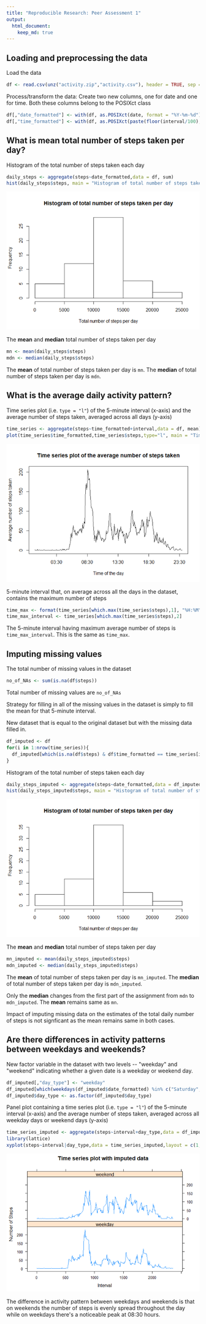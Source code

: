 ```yaml
---
title: "Reproducible Research: Peer Assessment 1"
output: 
  html_document:
    keep_md: true
---
```



## Loading and preprocessing the data

Load the data


```r
df <- read.csv(unz("activity.zip","activity.csv"), header = TRUE, sep = ",")
```

Process/transform the data: Create two new columns, one for date and one for time. Both these columns belong to the POSIXct class


```r
df[,"date_formatted"] <- with(df, as.POSIXct(date, format = "%Y-%m-%d"))
df[,"time_formatted"] <- with(df, as.POSIXct(paste(floor(interval/100), interval %% 100, sep = ":"), format = "%H:%M"))
```

## What is mean total number of steps taken per day?

Histogram of the total number of steps taken each day


```r
daily_steps <- aggregate(steps~date_formatted,data = df, sum)
hist(daily_steps$steps, main = "Histogram of total number of steps taken per day", xlab = "Total number of steps per day", ylab = "Frequency")
```

![](PA1_template_files/figure-html/histogram-1.png)<!-- -->

The **mean** and **median** total number of steps taken per day


```r
mn <- mean(daily_steps$steps)
mdn <- median(daily_steps$steps)
```

The **mean** of total number of steps taken per day is `mn`.
The **median** of total number of steps taken per day is `mdn`.

## What is the average daily activity pattern?

Time series plot (i.e. `type = "l"`) of the 5-minute interval (x-axis) and the average number of steps taken, averaged across all days (y-axis)


```r
time_series <- aggregate(steps~time_formatted+interval,data = df, mean)
plot(time_series$time_formatted,time_series$steps,type="l", main = "Time series plot of the average number of steps taken", xlab = "Time of the day", ylab = "Average number of steps taken")
```

![](PA1_template_files/figure-html/time_series_plot-1.png)<!-- -->

5-minute interval that, on average across all the days in the dataset, contains the maximum number of steps


```r
time_max <- format(time_series[which.max(time_series$steps),1], "%H:%M")
time_max_interval <- time_series[which.max(time_series$steps),2]
```

The 5-minute interval having maximum average number of steps is `time_max_interval`. This is the same as `time_max`.

## Imputing missing values

The total number of missing values in the dataset


```r
no_of_NAs <- sum(is.na(df$steps))
```

Total number of missing values are `no_of_NAs`

Strategy for filling in all of the missing values in the dataset is simply to fill the mean for that 5-minute interval.

New dataset that is equal to the original dataset but with the missing data filled in.


```r
df_imputed <- df
for(i in 1:nrow(time_series)){
  df_imputed[which(is.na(df$steps) & df$time_formatted == time_series[i,1]), "steps"] <- time_series[i,"steps"]
}
```

Histogram of the total number of steps taken each day


```r
daily_steps_imputed <- aggregate(steps~date_formatted,data = df_imputed, sum)
hist(daily_steps_imputed$steps, main = "Histogram of total number of steps taken per day", xlab = "Total number of steps per day", ylab = "Frequency")
```

![](PA1_template_files/figure-html/histogram_imputed-1.png)<!-- -->

The **mean** and **median** total number of steps taken per day


```r
mn_imputed <- mean(daily_steps_imputed$steps)
mdn_imputed <- median(daily_steps_imputed$steps)
```

The **mean** of total number of steps taken per day is `mn_imputed`.
The **median** of total number of steps taken per day is `mdn_imputed`.

Only the **median** changes from the first part of the assignment from `mdn` to `mdn_imputed`. The **mean** remains same as `mn`.

Impact of imputing missing data on the estimates of the total daily number of steps is not signficant as the mean remains same in both cases.

## Are there differences in activity patterns between weekdays and weekends?

New factor variable in the dataset with two levels -- "weekday" and "weekend" indicating whether a given date is a weekday or weekend day.


```r
df_imputed[,"day_type"] <- "weekday"
df_imputed[which(weekdays(df_imputed$date_formatted) %in% c("Saturday","Sunday")),"day_type"] <- "weekend"
df_imputed$day_type <- as.factor(df_imputed$day_type)
```

Panel plot containing a time series plot (i.e. `type = "l"`) of the 5-minute interval (x-axis) and the average number of steps taken, averaged across all weekday days or weekend days (y-axis)


```r
time_series_imputed <- aggregate(steps~interval+day_type,data = df_imputed, mean)
library(lattice)
xyplot(steps~interval|day_type,data = time_series_imputed,layout = c(1,2), type = "l", main = "Time series plot with imputed data", xlab = "Interval", ylab = "Number of Steps")
```

![](PA1_template_files/figure-html/time_series_imputed-1.png)<!-- -->

The difference in activity pattern between weekdays and weekends is that on weekends the number of steps is evenly spread throughout the day while on weekdays there's a noticeable peak at 08:30 hours.
